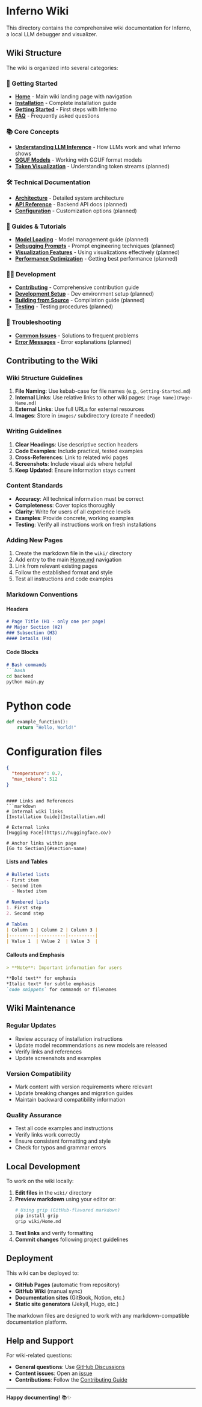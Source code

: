 # Inferno Wiki

This directory contains the comprehensive wiki documentation for Inferno, a local LLM debugger and visualizer.

## Wiki Structure

The wiki is organized into several categories:

### 🚀 Getting Started
- **[Home](Home.md)** - Main wiki landing page with navigation
- **[Installation](Installation.md)** - Complete installation guide
- **[Getting Started](Getting-Started.md)** - First steps with Inferno
- **[FAQ](FAQ.md)** - Frequently asked questions

### 📚 Core Concepts
- **[Understanding LLM Inference](Understanding-LLM-Inference.md)** - How LLMs work and what Inferno shows
- **[GGUF Models](GGUF-Models.md)** - Working with GGUF format models
- **[Token Visualization](Token-Visualization.md)** - Understanding token streams (planned)

### 🛠️ Technical Documentation
- **[Architecture](Architecture.md)** - Detailed system architecture
- **[API Reference](API-Reference.md)** - Backend API docs (planned)
- **[Configuration](Configuration.md)** - Customization options (planned)

### 📖 Guides & Tutorials
- **[Model Loading](Model-Loading.md)** - Model management guide (planned)
- **[Debugging Prompts](Debugging-Prompts.md)** - Prompt engineering techniques (planned)
- **[Visualization Features](Visualization-Features.md)** - Using visualizations effectively (planned)
- **[Performance Optimization](Performance-Optimization.md)** - Getting best performance (planned)

### 👨‍💻 Development
- **[Contributing](Contributing.md)** - Comprehensive contribution guide
- **[Development Setup](Development-Setup.md)** - Dev environment setup (planned)
- **[Building from Source](Building-from-Source.md)** - Compilation guide (planned)
- **[Testing](Testing.md)** - Testing procedures (planned)

### 🔧 Troubleshooting
- **[Common Issues](Common-Issues.md)** - Solutions to frequent problems
- **[Error Messages](Error-Messages.md)** - Error explanations (planned)

## Contributing to the Wiki

### Wiki Structure Guidelines

1. **File Naming**: Use kebab-case for file names (e.g., `Getting-Started.md`)
2. **Internal Links**: Use relative links to other wiki pages: `[Page Name](Page-Name.md)`
3. **External Links**: Use full URLs for external resources
4. **Images**: Store in `images/` subdirectory (create if needed)

### Writing Guidelines

1. **Clear Headings**: Use descriptive section headers
2. **Code Examples**: Include practical, tested examples
3. **Cross-References**: Link to related wiki pages
4. **Screenshots**: Include visual aids where helpful
5. **Keep Updated**: Ensure information stays current

### Content Standards

- **Accuracy**: All technical information must be correct
- **Completeness**: Cover topics thoroughly
- **Clarity**: Write for users of all experience levels
- **Examples**: Provide concrete, working examples
- **Testing**: Verify all instructions work on fresh installations

### Adding New Pages

1. Create the markdown file in the `wiki/` directory
2. Add entry to the main [Home.md](Home.md) navigation
3. Link from relevant existing pages
4. Follow the established format and style
5. Test all instructions and code examples

### Markdown Conventions

#### Headers
```markdown
# Page Title (H1 - only one per page)
## Major Section (H2)
### Subsection (H3)
#### Details (H4)
```

#### Code Blocks
```markdown
# Bash commands
```bash
cd backend
python main.py
```

# Python code
```python
def example_function():
    return "Hello, World!"
```

# Configuration files
```json
{
  "temperature": 0.7,
  "max_tokens": 512
}
```
```

#### Links and References
```markdown
# Internal wiki links
[Installation Guide](Installation.md)

# External links
[Hugging Face](https://huggingface.co/)

# Anchor links within page
[Go to Section](#section-name)
```

#### Lists and Tables
```markdown
# Bulleted lists
- First item
- Second item
  - Nested item

# Numbered lists
1. First step
2. Second step

# Tables
| Column 1 | Column 2 | Column 3 |
|----------|----------|----------|
| Value 1  | Value 2  | Value 3  |
```

#### Callouts and Emphasis
```markdown
> **Note**: Important information for users

**Bold text** for emphasis
*Italic text* for subtle emphasis
`code snippets` for commands or filenames
```

## Wiki Maintenance

### Regular Updates
- Review accuracy of installation instructions
- Update model recommendations as new models are released
- Verify links and references
- Update screenshots and examples

### Version Compatibility
- Mark content with version requirements where relevant
- Update breaking changes and migration guides
- Maintain backward compatibility information

### Quality Assurance
- Test all code examples and instructions
- Verify links work correctly
- Ensure consistent formatting and style
- Check for typos and grammar errors

## Local Development

To work on the wiki locally:

1. **Edit files** in the `wiki/` directory
2. **Preview markdown** using your editor or:
   ```bash
   # Using grip (GitHub-flavored markdown)
   pip install grip
   grip wiki/Home.md
   ```
3. **Test links** and verify formatting
4. **Commit changes** following project guidelines

## Deployment

This wiki can be deployed to:
- **GitHub Pages** (automatic from repository)
- **GitHub Wiki** (manual sync)
- **Documentation sites** (GitBook, Notion, etc.)
- **Static site generators** (Jekyll, Hugo, etc.)

The markdown files are designed to work with any markdown-compatible documentation platform.

## Help and Support

For wiki-related questions:
- **General questions**: Use [GitHub Discussions](https://github.com/ShavitR/inferno/discussions)
- **Content issues**: Open an [issue](https://github.com/ShavitR/inferno/issues)
- **Contributions**: Follow the [Contributing Guide](Contributing.md)

---

**Happy documenting!** 📚✨